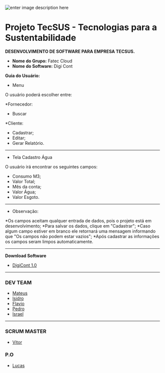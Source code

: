 ![enter image description here](https://github.com/assenvitor/ProjetoTecSUS/blob/master/Sprint%2001/Logo/DIGI%20CONT.png?raw=true%02)


# Projeto TecSUS - Tecnologias para a Sustentabilidade

**DESENVOLVIMENTO DE SOFTWARE PARA EMPRESA TECSUS.**

- **Nome do Grupo:** Fatec Cloud
- **Nome do Software:** Digi Cont

**Guia do Usuário:** 

- Menu

O usuário poderá escolher entre:

*Fornecedor:
   - Buscar 
	
*Cliente:
   - Cadastrar;
   - Editar;
   - Gerar Relatório.
     
  ---
  
- Tela Cadastro Água	

O usuário irá encontrar os seguintes campos:
   - Consumo M3;
   - Valor Total;
   - Mês da conta;
   - Valor Água;
   - Valor Esgoto.

  ---

- Observação:
	
*Os campos aceitam qualquer entrada de dados, pois o projeto está em desenvolvimento;
*Para salvar os dados, clique em  "Cadastrar";
*Caso algum campo estiver em branco ele retornará uma mensagem informando que "Os campos não podem estar vazios";
*Após cadastrar as informações os campos seram limpos automaticamente.

---

**Download Software**
- [DigiCont 1.0](https://github.com/assenvitor/ProjetoTecSUS/raw/master/Sprint%2002/Execut%C3%A1vel/DigiCont.jar)

---

### DEV TEAM
- [Mateus](https://github.com/mateuscamargo)
- [Isidro](https://github.com/Isidro013)
- [Flavio](https://github.com/flavioalepereira)
- [Pedro](https://github.com/pedrogarcia1910)
- [Israel](https://github.com/israelaguiar)
 ---
### SCRUM MASTER
- [Vitor](https://github.com/assenvitor)

### P.O
- [Lucas](https://github.com/LucasMonteiiroo)
